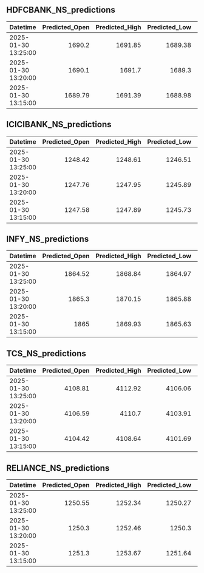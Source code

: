 ## HDFCBANK_NS_predictions
| Datetime            |   Predicted_Open |   Predicted_High |   Predicted_Low |   Predicted_Close |   Predicted_Volume |
|:--------------------|-----------------:|-----------------:|----------------:|------------------:|-------------------:|
| 2025-01-30 13:25:00 |          1690.2  |          1691.85 |         1689.38 |           1690.31 |            80734.7 |
| 2025-01-30 13:20:00 |          1690.1  |          1691.7  |         1689.3  |           1690.1  |            81159.4 |
| 2025-01-30 13:15:00 |          1689.79 |          1691.39 |         1688.98 |           1689.73 |            81565   |

## ICICIBANK_NS_predictions
| Datetime            |   Predicted_Open |   Predicted_High |   Predicted_Low |   Predicted_Close |   Predicted_Volume |
|:--------------------|-----------------:|-----------------:|----------------:|------------------:|-------------------:|
| 2025-01-30 13:25:00 |          1248.42 |          1248.61 |         1246.51 |           1247.08 |            77344.4 |
| 2025-01-30 13:20:00 |          1247.76 |          1247.95 |         1245.89 |           1246.38 |            78821.5 |
| 2025-01-30 13:15:00 |          1247.58 |          1247.89 |         1245.73 |           1246.23 |            84022.6 |

## INFY_NS_predictions
| Datetime            |   Predicted_Open |   Predicted_High |   Predicted_Low |   Predicted_Close |   Predicted_Volume |
|:--------------------|-----------------:|-----------------:|----------------:|------------------:|-------------------:|
| 2025-01-30 13:25:00 |          1864.52 |          1868.84 |         1864.97 |           1866.3  |            62749.1 |
| 2025-01-30 13:20:00 |          1865.3  |          1870.15 |         1865.88 |           1866.69 |            51220.2 |
| 2025-01-30 13:15:00 |          1865    |          1869.93 |         1865.63 |           1866.59 |            55396.8 |

## TCS_NS_predictions
| Datetime            |   Predicted_Open |   Predicted_High |   Predicted_Low |   Predicted_Close |   Predicted_Volume |
|:--------------------|-----------------:|-----------------:|----------------:|------------------:|-------------------:|
| 2025-01-30 13:25:00 |          4108.81 |          4112.92 |         4106.06 |           4109.85 |            16079.5 |
| 2025-01-30 13:20:00 |          4106.59 |          4110.7  |         4103.91 |           4107.45 |            15966.5 |
| 2025-01-30 13:15:00 |          4104.42 |          4108.64 |         4101.69 |           4104.98 |            16122.7 |

## RELIANCE_NS_predictions
| Datetime            |   Predicted_Open |   Predicted_High |   Predicted_Low |   Predicted_Close |   Predicted_Volume |
|:--------------------|-----------------:|-----------------:|----------------:|------------------:|-------------------:|
| 2025-01-30 13:25:00 |          1250.55 |          1252.34 |         1250.27 |           1251.62 |            57351.7 |
| 2025-01-30 13:20:00 |          1250.3  |          1252.46 |         1250.3  |           1251.44 |            52975.8 |
| 2025-01-30 13:15:00 |          1251.3  |          1253.67 |         1251.64 |           1252.59 |            55075.9 |

